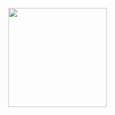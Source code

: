 <p align="center">
<img src="https://user-images.githubusercontent.com/14147462/83353156-37b13a80-a359-11ea-8a9a-1acc81225cc1.png" width="200">
</p>
